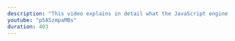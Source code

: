 ```yaml
---
description: "This video explains in detail what the JavaScript engine does in the interpretation or execution phase." 
youtube: "p5ASzmpaMBs" 
duration: 403 
---
```

